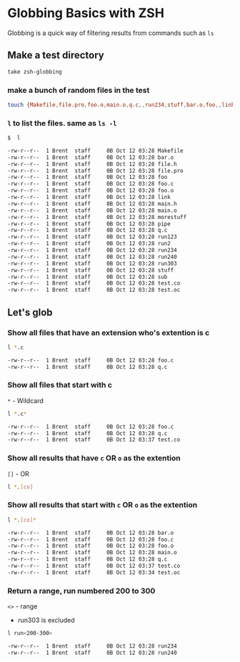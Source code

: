 # Globbing Basics with ZSH

Globbing is a quick way of filtering results from commands such as `ls`

## Make a test directory

```bash
take zsh-globbing
```

### make a bunch of random files in the test

```bash
touch {Makefile,file.pro,foo.o,main.o,q.c,,run234,stuff,bar.o,foo,,link,morestuff,run123,run240,sub,file.h,foo.c,main.h,pipe,run2,run303,test.co,test.oc}
```

### `l` to list the files. same as `ls -l`

```bash
$  l

-rw-r--r--  1 Brent  staff     0B Oct 12 03:28 Makefile
-rw-r--r--  1 Brent  staff     0B Oct 12 03:28 bar.o
-rw-r--r--  1 Brent  staff     0B Oct 12 03:28 file.h
-rw-r--r--  1 Brent  staff     0B Oct 12 03:28 file.pro
-rw-r--r--  1 Brent  staff     0B Oct 12 03:28 foo
-rw-r--r--  1 Brent  staff     0B Oct 12 03:28 foo.c
-rw-r--r--  1 Brent  staff     0B Oct 12 03:28 foo.o
-rw-r--r--  1 Brent  staff     0B Oct 12 03:28 link
-rw-r--r--  1 Brent  staff     0B Oct 12 03:28 main.h
-rw-r--r--  1 Brent  staff     0B Oct 12 03:28 main.o
-rw-r--r--  1 Brent  staff     0B Oct 12 03:28 morestuff
-rw-r--r--  1 Brent  staff     0B Oct 12 03:28 pipe
-rw-r--r--  1 Brent  staff     0B Oct 12 03:28 q.c
-rw-r--r--  1 Brent  staff     0B Oct 12 03:28 run123
-rw-r--r--  1 Brent  staff     0B Oct 12 03:28 run2
-rw-r--r--  1 Brent  staff     0B Oct 12 03:28 run234
-rw-r--r--  1 Brent  staff     0B Oct 12 03:28 run240
-rw-r--r--  1 Brent  staff     0B Oct 12 03:28 run303
-rw-r--r--  1 Brent  staff     0B Oct 12 03:28 stuff
-rw-r--r--  1 Brent  staff     0B Oct 12 03:28 sub
-rw-r--r--  1 Brent  staff     0B Oct 12 03:28 test.co
-rw-r--r--  1 Brent  staff     0B Oct 12 03:28 test.oc
```

## Let's glob

### Show all files that have an extension who's extention is c

```bash
l *.c

-rw-r--r--  1 Brent  staff     0B Oct 12 03:28 foo.c
-rw-r--r--  1 Brent  staff     0B Oct 12 03:28 q.c
```

### Show all files that start with c

`*` - Wildcard

```bash
l *.c*

-rw-r--r--  1 Brent  staff     0B Oct 12 03:28 foo.c
-rw-r--r--  1 Brent  staff     0B Oct 12 03:28 q.c
-rw-r--r--  1 Brent  staff     0B Oct 12 03:37 test.co
```

### Show all results that have `c` OR `o` as the extention

`[]` - OR

```bash
l *.[co]
```

### Show all results that start with `c` OR `o` as the extention

```bash
l *.[co]*

-rw-r--r--  1 Brent  staff     0B Oct 12 03:28 bar.o
-rw-r--r--  1 Brent  staff     0B Oct 12 03:28 foo.c
-rw-r--r--  1 Brent  staff     0B Oct 12 03:28 foo.o
-rw-r--r--  1 Brent  staff     0B Oct 12 03:28 main.o
-rw-r--r--  1 Brent  staff     0B Oct 12 03:28 q.c
-rw-r--r--  1 Brent  staff     0B Oct 12 03:37 test.co
-rw-r--r--  1 Brent  staff     0B Oct 12 03:34 test.oc
```

### Return a range, run numbered 200 to 300

`<>` - range

-   run303 is excluded

```bash
l run<200-300>

-rw-r--r--  1 Brent  staff     0B Oct 12 03:28 run234
-rw-r--r--  1 Brent  staff     0B Oct 12 03:28 run240
```

